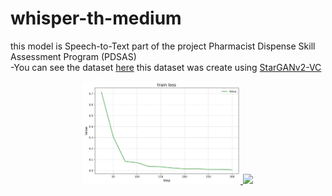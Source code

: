 # whisper-th-medium
this model is Speech-to-Text part of the project Pharmacist Dispense Skill Assessment Program (PDSAS)<br/>
    -You can see the dataset [here](https://huggingface.co/datasets/ohkoonza/Whisper_pharmacy) this dataset was create using [StarGANv2-VC](https://github.com/yl4579/StarGANv2-VC)<br/>

<div align="center">
    <a href="./">
        <img src="./src/train loss.png" width="50%"/>
    </a>
    <a href="./">
        <img src="./src/eval_loss.png width="50%"/>
    </a>
</div>
